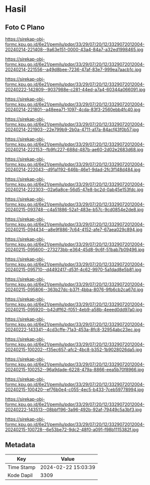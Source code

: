 # Hasil

## Foto C Plano

https://sirekap-obj-formc.kpu.go.id/6e21/pemilu/pdpr/33/29/07/20/12/3329072012004-20240214-221408--9a63e151-0000-43a4-84a7-a32ed1998465.jpg

https://sirekap-obj-formc.kpu.go.id/6e21/pemilu/pdpr/33/29/07/20/12/3329072012004-20240214-221556--a49d8bee-7236-47af-83e7-999ea7aacb1c.jpg

https://sirekap-obj-formc.kpu.go.id/6e21/pemilu/pdpr/33/29/07/20/12/3329072012004-20240222-142809--9037988e-c281-44ed-a7a4-60344a066091.jpg

https://sirekap-obj-formc.kpu.go.id/6e21/pemilu/pdpr/33/29/07/20/12/3329072012004-20240214-221801--a48eea71-1097-4cda-83f3-2560ebb4fc40.jpg

https://sirekap-obj-formc.kpu.go.id/6e21/pemilu/pdpr/33/29/07/20/12/3329072012004-20240214-221903--22e799b9-2b0a-4711-a17a-84acf43f0b57.jpg

https://sirekap-obj-formc.kpu.go.id/6e21/pemilu/pdpr/33/29/07/20/12/3329072012004-20240214-222153--fb9fc227-688d-487b-ae60-2d02e2683d68.jpg

https://sirekap-obj-formc.kpu.go.id/6e21/pemilu/pdpr/33/29/07/20/12/3329072012004-20240214-222043--d91a1192-646b-46e1-9dad-2fc3f148d484.jpg

https://sirekap-obj-formc.kpu.go.id/6e21/pemilu/pdpr/33/29/07/20/12/3329072012004-20240214-222303--02a6a8ce-56d5-47e8-bc2d-0ab45e153fdc.jpg

https://sirekap-obj-formc.kpu.go.id/6e21/pemilu/pdpr/33/29/07/20/12/3329072012004-20240215-093748--c4a51886-52a1-483e-b57c-9cd0854e2de8.jpg

https://sirekap-obj-formc.kpu.go.id/6e21/pemilu/pdpr/33/29/07/20/12/3329072012004-20240215-094434--a8e9f886-7c64-4152-afe7-67aea029c894.jpg

https://sirekap-obj-formc.kpu.go.id/6e21/pemilu/pdpr/33/29/07/20/12/3329072012004-20240215-095600--273273bb-e364-45d8-9c6f-51bab7b09496.jpg

https://sirekap-obj-formc.kpu.go.id/6e21/pemilu/pdpr/33/29/07/20/12/3329072012004-20240215-095710--d4492417-d53f-4c62-9970-5a1dad8e5b81.jpg

https://sirekap-obj-formc.kpu.go.id/6e21/pemilu/pdpr/33/29/07/20/12/3329072012004-20240215-095806--363b27dc-b37f-4bba-8076-9fb6cb2ca67d.jpg

https://sirekap-obj-formc.kpu.go.id/6e21/pemilu/pdpr/33/29/07/20/12/3329072012004-20240215-095920--b42dff62-f051-4eb9-a58b-4eeed0dd97a0.jpg

https://sirekap-obj-formc.kpu.go.id/6e21/pemilu/pdpr/33/29/07/20/12/3329072012004-20240222-143341--4cd3cffe-71a3-453a-8fc8-32954abc23ec.jpg

https://sirekap-obj-formc.kpu.go.id/6e21/pemilu/pdpr/33/29/07/20/12/3329072012004-20240215-100202--f35ec657-afc2-4bc8-b352-1b9028026da5.jpg

https://sirekap-obj-formc.kpu.go.id/6e21/pemilu/pdpr/33/29/07/20/12/3329072012004-20240215-100252--96a9dade-6228-479a-8866-eea5b70f8966.jpg

https://sirekap-obj-formc.kpu.go.id/6e21/pemilu/pdpr/33/29/07/20/12/3329072012004-20240215-100420--ef76b0e4-c055-4ec5-b433-7ceb59778994.jpg

https://sirekap-obj-formc.kpu.go.id/6e21/pemilu/pdpr/33/29/07/20/12/3329072012004-20240222-143513--08bbf196-3a96-492b-92af-79449c5a3bf3.jpg

https://sirekap-obj-formc.kpu.go.id/6e21/pemilu/pdpr/33/29/07/20/12/3329072012004-20240215-100728--6e53be72-9dc2-48f0-a091-f98b1115382f.jpg


## Metadata

| Key        | Value               |
| ---------- | ------------------- |
| Time Stamp | 2024-02-22 15:03:39 |
| Kode Dapil | 3309                |



